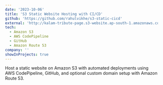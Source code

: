 ```yaml
---
date: '2023-10-06'
title: 'S3 Static Website Hosting with CI/CD'
github: 'https://github.com/rahulvikhe/s3-static-cicd'
external: 'http://kalam-tribute-page.s3-website.ap-south-1.amazonaws.com/'
tech:
  - Amazon S3
  - AWS CodePipeline
  - GitHub
  - Amazon Route 53
company: ''
showInProjects: true
---
```


Host a static website on Amazon S3 with automated deployments using AWS CodePipeline, GitHub, and optional custom domain setup with Amazon Route 53.
